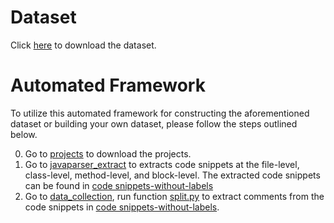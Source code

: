 # Dataset
Click [here](https://github.com/HduDBSI/Dataset4TD/releases/download/dataset/code.snippets-with-labels.metrics.7z) to download the dataset.

# Automated Framework
To utilize this automated framework for constructing the aforementioned dataset or building your own dataset, please follow the steps outlined below.

0. Go to [projects](/projects) to download the projects.
1. Go to [javaparser_extract](/javaparser_extract) to extracts code snippets at the file-level, class-level, method-level, and block-level. The extracted code snippets can be found in [code snippets-without-labels](/code%20snippets-without-labels)
2. Go to [data_collection](/data_collection), run function [split.py](/data_collection/map_remap.py#L144) to extract comments from the code snippets in [code snippets-without-labels](/code%20snippets-without-labels). 
